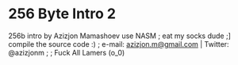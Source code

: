 256 Byte Intro 2
==============

256b intro by Azizjon Mamashoev use NASM
;  eat my socks dude ;]   compile the source code :)
; e-mail: azizjon.m@gmail.com | Twitter: @azizjonm
;
; Fuck All Lamers            (o_0)

